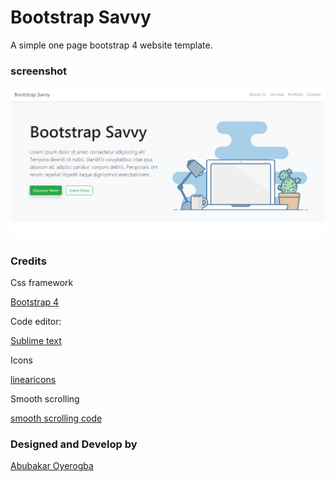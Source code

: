 # Bootstrap Savvy
A simple one page bootstrap 4 website template.

### screenshot
![alt text](screenshots.png "The website screenshots")


### Credits
Css framework

[Bootstrap 4](https://getbootstrap.com/)

Code editor:

[Sublime text](https://www.sublimetext.com/)

Icons

[linearicons](https://linearicons.com/)


Smooth scrolling

[smooth scrolling code](https://css-tricks.com/snippets/jquery/smooth-scrolling/)


### Designed and Develop by

[Abubakar Oyerogba](https://abusavvy.github.io/)
